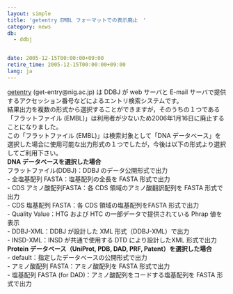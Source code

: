 ```yaml
---
layout: simple
title: 'getentry EMBL フォーマットでの表示廃止　'
category: news
db:
  - ddbj


date: 2005-12-15T00:00:00+09:00
retire_time: 2005-12-15T00:00:00+09:00
lang: ja
---
```


<html><a href="http://getentry.ddbj.nig.ac.jp/top-j.html">getentry</a> (get-entry@nig.ac.jp) は DDBJ が web サーバと E-mail サーバで提供するアクセッション番号などによるエントリ検索システムです。<br>結果出力を複数の形式から選択することができますが，そのうちの１つである「フラットファイル (EMBL)」は利用者が少ないため2006年1月16日に廃止することになりました。<br>この「フラットファイル (EMBL)」は検索対象として「DNA データベース」を選択した場合に使用可能な出力形式の１つでしたが，今後は以下の形式より選択してご利用下さい。<br><b>DNA データベースを選択した場合</b><br>フラットファイル(DDBJ)：DDBJ のデータ公開形式で出力<br>- 全塩基配列 FASTA：塩基配列の全長を FASTA 形式で出力<br>- CDS アミノ酸配列FASTA：各 CDS 領域のアミノ酸翻訳配列を FASTA 形式で出力<br>- CDS 塩基配列 FASTA：各 CDS 領域の塩基配列をFASTA 形式で出力<br>- Quality Value：HTG および HTC の一部データで提供されている Phrap 値を表示<br>- DDBJ-XML：DDBJ が設計した XML 形式（DDBJ-XML）で出力<br>- INSD-XML：INSD が共通で使用する DTD により設計したXML 形式で出力<br><b>Protein データベース（UniProt, PDB, DAD, PRF, Patent）を選択した場合</b><br>- default：指定したデータベースの公開形式で出力<br>- アミノ酸配列 FASTA：アミノ酸配列を FASTA 形式で出力<br>- 塩基配列 FASTA (for DAD)：アミノ酸配列をコードする塩基配列を FASTA 形式で出力</html>
